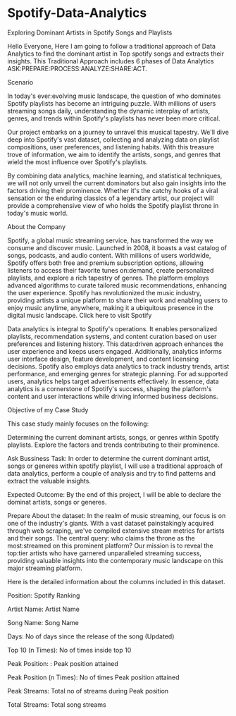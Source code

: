 # Spotify-Data-Analytics
Exploring Dominant Artists in Spotify Songs and Playlists


Hello Everyone, Here I am going to follow a traditional approach of Data Analytics to find the dominant artist in Top spotify songs and extracts their insights. This Traditional Approach includes 6 phases of Data Analytics ASK:PREPARE:PROCESS:ANALYZE:SHARE:ACT.

Scenario

In today's ever:evolving music landscape, the question of who dominates Spotify playlists has become an intriguing puzzle. With millions of users streaming songs daily, understanding the dynamic interplay of artists, genres, and trends within Spotify's playlists has never been more critical.

Our project embarks on a journey to unravel this musical tapestry. We'll dive deep into Spotify's vast dataset, collecting and analyzing data on playlist compositions, user preferences, and listening habits. With this treasure trove of information, we aim to identify the artists, songs, and genres that wield the most influence over Spotify's playlists.

By combining data analytics, machine learning, and statistical techniques, we will not only unveil the current dominators but also gain insights into the factors driving their prominence. Whether it's the catchy hooks of a viral sensation or the enduring classics of a legendary artist, our project will provide a comprehensive view of who holds the Spotify playlist throne in today's music world.

About the Company

Spotify, a global music streaming service, has transformed the way we consume and discover music. Launched in 2008, it boasts a vast catalog of songs, podcasts, and audio content. With millions of users worldwide, Spotify offers both free and premium subscription options, allowing listeners to access their favorite tunes on:demand, create personalized playlists, and explore a rich tapestry of genres. The platform employs advanced algorithms to curate tailored music recommendations, enhancing the user experience. Spotify has revolutionized the music industry, providing artists a unique platform to share their work and enabling users to enjoy music anytime, anywhere, making it a ubiquitous presence in the digital music landscape. Click here to visit Spotify

Data analytics is integral to Spotify's operations. It enables personalized playlists, recommendation systems, and content curation based on user preferences and listening history. This data:driven approach enhances the user experience and keeps users engaged. Additionally, analytics informs user interface design, feature development, and content licensing decisions. Spotify also employs data analytics to track industry trends, artist performance, and emerging genres for strategic planning. For ad:supported users, analytics helps target advertisements effectively. In essence, data analytics is a cornerstone of Spotify's success, shaping the platform's content and user interactions while driving informed business decisions.

Objective of my Case Study

This case study mainly focuses on the following:

Determining the current dominant artists, songs, or genres within Spotify playlists.
Explore the factors and trends contributing to their prominence.

Ask
Bussiness Task: In order to determine the current dominant artist, songs or generes within spotify playlist, I will use a traditional approach of data analytics, perform a couple of analysis and try to find patterns and extract the valuable insights.

Expected Outcome: By the end of this project, I will be able to declare the dominat artists, songs or generes.


Prepare
About the dataset: In the realm of music streaming, our focus is on one of the industry's giants. With a vast dataset painstakingly acquired through web scraping, we've compiled extensive stream metrics for artists and their songs. The central query: who claims the throne as the most:streamed on this prominent platform? Our mission is to reveal the top:tier artists who have garnered unparalleled streaming success, providing valuable insights into the contemporary music landscape on this major streaming platform.

Here is the detailed information about the columns included in this dataset.

Position: Spotify Ranking

Artist Name: Artist Name

Song Name: Song Name

Days: No of days since the release of the song (Updated)

Top 10 (n Times): No of times inside top 10

Peak Position: : Peak position attained

Peak Position (n Times): No of times Peak position attained

Peak Streams: Total no of streams during Peak position

Total Streams: Total song streams
